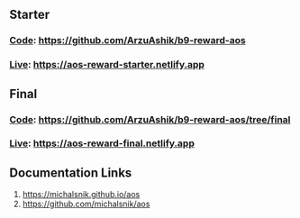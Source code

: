 ## Starter

### [Code](https://github.com/ArzuAshik/b9-reward-aos): https://github.com/ArzuAshik/b9-reward-aos

### [Live](https://aos-reward-starter.netlify.app): https://aos-reward-starter.netlify.app

## Final

### [Code](https://github.com/ArzuAshik/b9-reward-aos/tree/final): https://github.com/ArzuAshik/b9-reward-aos/tree/final

### [Live](https://aos-reward-final.netlify.app): https://aos-reward-final.netlify.app

## Documentation Links

1. https://michalsnik.github.io/aos
1. https://github.com/michalsnik/aos
